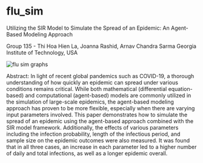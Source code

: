 # flu_sim
Utilizing the SIR Model to Simulate the Spread of an Epidemic: 
An Agent-Based Modeling Approach 

Group 135 - Thi Hoa Hien La, Joanna Rashid, Arnav Chandra Sarma
Georgia Institute of Technology, USA

![flu sim graphs](https://github.com/joannarashid/portfolio/blob/master/images/flu_sim2.png)

Abstract: In light of recent global pandemics such as COVID-19, a thorough understanding of how quickly an epidemic can spread under various conditions remains critical. While both mathematical (differential equation-based) and computational (agent-based) models are commonly utilized in the simulation of large-scale epidemics, the agent-based modeling approach has proven to be more flexible, especially when there are varying input parameters involved. This paper demonstrates how to simulate the spread of an epidemic using the agent-based approach combined with the SIR model framework. Additionally, the effects of various parameters including the infection probability, length of the infectious period, and sample size on the epidemic outcomes were also measured. It was found that in all three cases, an increase in each parameter led to a higher number of daily and total infections, as well as a longer epidemic overall.
